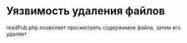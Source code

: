 # Уязвимость удаления файлов

readPub.php позволяет просмотреть содержимое файла, затем его удаляет
